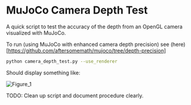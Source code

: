 # MuJoCo Camera Depth Test

A quick script to test the accuracy of the depth from an OpenGL camera visualized with MuJoCo.

To run (using MuJoCo with enhanced camera depth precision) see (here)[https://github.com/aftersomemath/mujoco/tree/depth-precision]

```bash
python camera_depth_test.py --use_renderer
```

Should display something like:

![Figure_1](https://github.com/deepmind/mujoco/assets/6125615/e8f9fe09-f7e0-4f40-9e5a-67c0413e32d0)

TODO: Clean up script and document procedure clearly.
